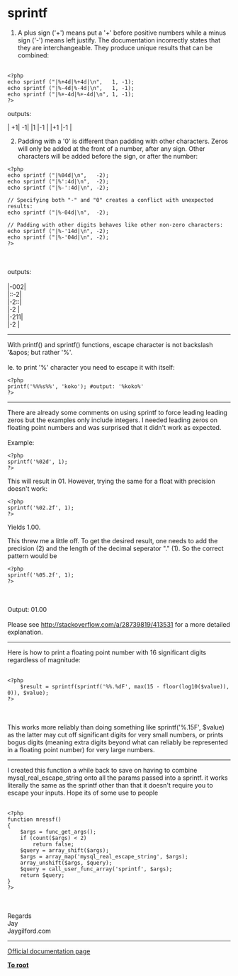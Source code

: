# sprintf



1.  A plus sign (&apos;+&apos;) means put a &apos;+&apos; before positive numbers while a minus sign (&apos;-&apos;) means left justify.  The documentation incorrectly states that they are interchangeable.  They produce unique results that can be combined:<br><br>

```
<?php
echo sprintf ("|%+4d|%+4d|\n",   1, -1);
echo sprintf ("|%-4d|%-4d|\n",   1, -1);
echo sprintf ("|%+-4d|%+-4d|\n", 1, -1);
?>
```


outputs:

|  +1|  -1|
|1   |-1  |
|+1  |-1  |

2.  Padding with a '0' is different than padding with other characters.  Zeros will only be added at the front of a number, after any sign.  Other characters will be added before the sign, or after the number:



```
<?php
echo sprintf ("|%04d|\n",   -2);
echo sprintf ("|%':4d|\n",  -2);
echo sprintf ("|%-':4d|\n", -2);

// Specifying both "-" and "0" creates a conflict with unexpected results:
echo sprintf ("|%-04d|\n",  -2);

// Padding with other digits behaves like other non-zero characters:
echo sprintf ("|%-'14d|\n", -2);
echo sprintf ("|%-'04d|\n", -2);
?>
```
<br><br>outputs:<br><br>|-002|<br>|::-2|<br>|-2::|<br>|-2  |<br>|-211|<br>|-2  |  

---

With printf() and sprintf() functions, escape character is not backslash &apos;\&apos; but rather &apos;%&apos;.<br><br>Ie. to print &apos;%&apos; character you need to escape it with itself:<br>

```
<?php
printf('%%%s%%', 'koko'); #output: '%koko%'
?>
```
  

---

There are already some comments on using sprintf to force leading leading zeros but the examples only include integers. I needed leading zeros on floating point numbers and was surprised that it didn&apos;t work as expected.<br><br>Example:<br>

```
<?php
sprintf('%02d', 1);
?>
```


This will result in 01. However, trying the same for a float with precision doesn't work:



```
<?php
sprintf('%02.2f', 1);
?>
```


Yields 1.00. 

This threw me a little off. To get the desired result, one needs to add the precision (2) and the length of the decimal seperator "." (1). So the correct pattern would be



```
<?php
sprintf('%05.2f', 1);
?>
```
<br><br>Output: 01.00<br><br>Please see http://stackoverflow.com/a/28739819/413531 for a more detailed explanation.  

---

Here is how to print a floating point number with 16 significant digits regardless of magnitude:<br><br>

```
<?php
    $result = sprintf(sprintf('%%.%dF', max(15 - floor(log10($value)), 0)), $value);
?>
```
<br><br>This works more reliably than doing something like sprintf(&apos;%.15F&apos;, $value) as the latter may cut off significant digits for very small numbers, or prints bogus digits (meaning extra digits beyond what can reliably be represented in a floating point number) for very large numbers.  

---

I created this function a while back to save on having to combine mysql_real_escape_string onto all the params passed into a sprintf. it works literally the same as the sprintf other than that it doesn&apos;t require you to escape your inputs. Hope its of some use to people<br><br>

```
<?php
function mressf()
{
    $args = func_get_args();
    if (count($args) < 2)
        return false;
    $query = array_shift($args);
    $args = array_map('mysql_real_escape_string', $args);
    array_unshift($args, $query);
    $query = call_user_func_array('sprintf', $args);
    return $query;
}
?>
```
<br><br>Regards<br>Jay<br>Jaygilford.com  

---

[Official documentation page](https://www.php.net/manual/en/function.sprintf.php)

**[To root](/README.md)**